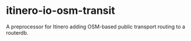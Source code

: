 # itinero-io-osm-transit
A preprocessor for Itinero adding OSM-based public transport routing to a routerdb.
